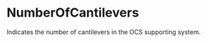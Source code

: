 NumberOfCantilevers
===================

Indicates the number of cantilevers in the OCS supporting system.
